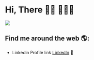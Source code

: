 # Hi, There 👋🏾 👩🏾‍💻

![](https://i.imgur.com/OrIMHrq.png)

## Find me around the web 🌎: 
- Linkedin Profile link <a href="https://linkedin.com/in/muskan-gulati">LinkedIn</a> 💼

